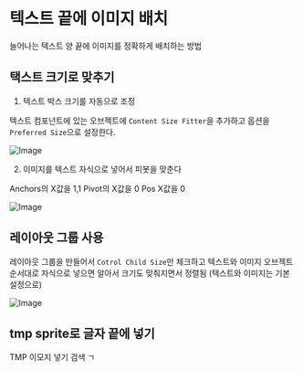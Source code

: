 # 텍스트 끝에 이미지 배치
늘어나는 텍스트 양 끝에 이미지를 정확하게 배치하는 방법


## 택스트 크기로 맞추기

1. 텍스트 박스 크기를 자동으로 조정

텍스트 컴포넌트에 있는 오브젝트에 `Content Size Fitter`을 추가하고 옵션을 `Preferred Size`으로 설정한다.

![Image](https://github.com/user-attachments/assets/256a43c5-40fe-4f2a-a965-ae44af97b92c)

2. 이미지를 텍스트 자식으로 넣어서 피봇을 맞춘다

Anchors의 X값을 1,1
Pivot의 X값을 0
Pos X값을 0

![Image](https://github.com/user-attachments/assets/269475fc-8dba-4160-8ecc-fdfe998b521e)


## 레이아웃 그룹 사용

레이아웃 그룹을 만들어서 `Cotrol Child Size`만 체크하고 텍스트와 이미지 오브젝트 순서대로 자식으로 넣으면 알아서 크기도 맞춰지면서 정렬됨 (텍스트와 이미지는 기본 설정으로)

![Image](https://github.com/user-attachments/assets/b5c95ac4-ccdd-4c19-a47a-9e5c4a90890c)


## tmp sprite로 글자 끝에 넣기
TMP 이모지 넣기 검색 ㄱ